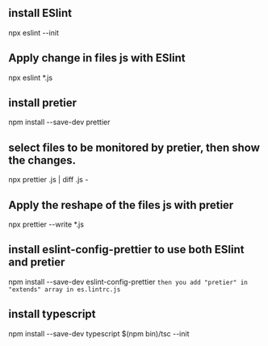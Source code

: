 ## install ESlint
npx eslint --init

## Apply change in files js with ESlint
npx eslint *.js

## install pretier
npm install --save-dev prettier

## select files to be monitored by pretier, then show the changes. 
npx prettier <file>.js | diff <file>.js -

## Apply the reshape of the files js with pretier
npx prettier --write *.js

## install eslint-config-prettier to use both ESlint and pretier
npm install --save-dev eslint-config-prettier
`then you add "pretier" in "extends" array in es.lintrc.js`


## install typescript
npm install --save-dev typescript
$(npm bin)/tsc --init


